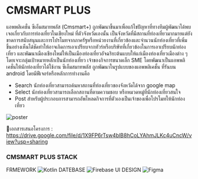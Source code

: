 # CMSMART PLUS

แอพพลิเคชั่น ซีเอ็มสมาทพลัส (Cmsmart+) ถูกพัฒนาขึ้นมาเพื่อแก้ไขปัญหาที่ทางทีมผู้พัฒนาได้พบเจอเกี่ยวกับการท่องเที่ยวในเชียงใหม่ ที่ตัวจังหวัดเองนั้น เป็นจังหวัดที่มีสถานที่ท่องเที่ยวมากมายแต่ยังขาดการสนับสนุนและการโปรโมทจากภาครัฐหรือหน่วยงานที่เกี่ยวข้องและจำนวนนักท่องเที่ยวที่เพิ่มขึ้นอย่างเห็นได้ชัดทำให้อาจเกิดการเอาเปรียบจากทัวร์หรือบริษัทที่เกี่ยวข้องในการเอาเปรียบนักท่องเที่ยว และพัฒนาเมืองเชียงใหม่ให้เป็นเมืองท่องเที่ยวอัจฉริยะต้นแบบให้แก่เมืองท่องเที่ยวเมืองต่าง ๆ โดยเจาะกลุ่มเป้าหมายหลักเป็นนักท่องเที่ยว เจ้าของกิจการขนาดเล็ก SME โดยพัฒนาเป็นแอพพลิเคชั่นให้นักท่องเที่ยวได้ใช้งาน
ซีเอ็มสมาทพลัส ถูกพัฒนาในรูปแบบของแอพพลิเคชั้น ที่รันบน android โดยมีฟีเจอร์หรือหลักการทำงานคือ
- Search นักท่องเที่ยวสามารถค้นหาสถานที่ท่องเที่ยวของจังหวัดได้จาก google map
- Select นักท่องเที่ยวสามารถเลือกสถานที่ตามความชอบ หรือหมวดหมู่ที่นักท่องเที่ยวสนใจ
- Post สำหรับผู้ประกอบการสามารถอัพโหลดกิจการที่ตัวเองเป็นเจ้าของเพื่อโปรโมทให้นักท่องเที่ยว

![poster](https://user-images.githubusercontent.com/68066923/140957522-d9beba1a-6abc-4f59-90c5-be09dcb0b8f5.jpg)

📄เอกสารเสนอโครงการ : https://drive.google.com/file/d/1X9FP6rTsw4blB8hCoLYAhmJLKc4uCncW/view?usp=sharing

### CMSMART PLUS STACK

FRMEWORK ![Kotlin](https://img.shields.io/badge/kotlin-%230095D5.svg?style=for-the-badge&logo=kotlin&logoColor=white)
DATEBASE ![Firebase](https://img.shields.io/badge/firebase-%23039BE5.svg?style=for-the-badge&logo=firebase)
UI DESIGN ![Figma](https://img.shields.io/badge/figma-%23F24E1E.svg?style=for-the-badge&logo=figma&logoColor=white)
